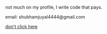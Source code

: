 <p>not much on my profile, I write code that pays.</p>
<p>email: shubhamjuyal4444@gmail.com</p>
<p><a href="https://ssshubhamj.vercel.app/" target="_blank">don't click here</a></p>
